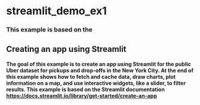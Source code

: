 # streamlit_demo_ex1
### This example is based on the 
## Creating an app using Streamlit

#### The goal of this example is to create an app using Streamlit for the public Uber dataset for pickups and drop-offs in the New York City. At the end of this example shows how to fetch and cache data, draw charts, plot information on a map, and use interactive widgets, like a slider, to filter results. This example is based on the Streamlit documentation https://docs.streamlit.io/library/get-started/create-an-app
